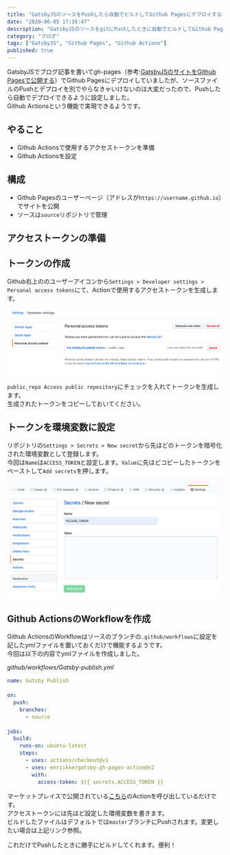 ```yaml
---
title: "GatsbyJSのソースをPushしたら自動でビルドしてGithub Pagesにデプロイする"
date: "2020-06-05 17:38:47"
description: "GatsbyJSのソースをgitにPushしたときに自動でビルドしてGithub PagesにデプロイしてくれるようにGithub ActionsのWorkflowを設定した。"
category: "ブログ"
tags: ["GatsbyJS", "Github Pages", "Github Actions"]
published: true
---
```


GatsbyJSでブログ記事を書いてgh-pages（参考:[GatsbyJSのサイトをGithub Pagesで公開する](../GatsbyJSのサイトをGithub_Pagesで公開する/)）でGithub Pagesにデプロイしていましたが、ソースファイルのPushとデプロイを別でやらなきゃいけないのは大変だったので、Pushしたら自動でデプロイできるように設定しました。  
Github Actionsという機能で実現できるようです。

## やること

- Github Actionsで使用するアクセストークンを準備
- Github Actionsを設定

## 構成

- Github Pagesのユーザーページ（アドレスが`https://username.github.io`）でサイトを公開
- ソースは`source`リポジトリで管理

## アクセストークンの準備

## トークンの作成

Github右上ののユーザーアイコンから`Settings > Developer settings > Personal access tokens`にて、Actionで使用するアクセストークンを生成します。  

![アクセストークン生成](./generateAccessToken.png)

`public_repo Access public repository`にチェックを入れてトークンを生成します。  
生成されたトークンをコピーしておいてください。

## トークンを環境変数に設定

リポジトリの`Settings > Secrets > New secret`から先ほどのトークンを暗号化された環境変数として登録します。  
今回は`Name`は`ACCESS_TOKEN`と設定します。`Value`に先ほどコピーしたトークンをペーストして`Add secrets`を押します。  

![アクセストークンを環境変数に設定](./registerToken.png)

## Github ActionsのWorkflowを作成

Github ActionsのWorkflowはソースのブランチの`.github/workflows`に設定を記したymlファイルを置いておくだけで機能するようです。  
今回は以下の内容でymlファイルを作成しました。  

*github/workflows/Gatsby-publish.yml*
```yml
name: Gatsby Publish

on:
  push:
    branches:
      - source

jobs:
  build:
    runs-on: ubuntu-latest
    steps:
      - uses: actions/checkout@v1
      - uses: enriikke/gatsby-gh-pages-action@v2
        with:
          access-token: ${{ secrets.ACCESS_TOKEN }}
```

マーケットプレイスで公開されている[こちら](https://github.com/marketplace/actions/gatsby-publish)のActionを呼び出しているだけです。  
アクセストークンには先ほど設定した環境変数を書きます。  
ビルドしたファイルはデフォルトでは`master`ブランチにPushされます。変更したい場合は上記リンク参照。
  
これだけでPushしたときに勝手にビルドしてくれます。便利！